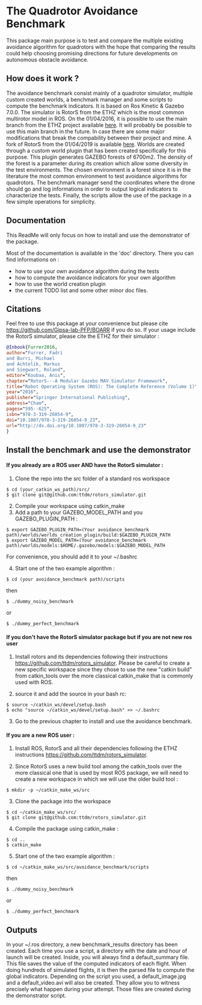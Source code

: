 # The Quadrotor Avoidance Benchmark

This package main purpose is to test and compare the multiple existing avoidance algorithm for quadrotors with the hope that comparing the results could help choosing promising directions for future developments on autonomous obstacle avoidance.

## How does it work ?
The avoidance benchmark consist mainly of a quadrotor simulator, multiple custom created worlds, a benchmark manager and some scripts to compute the benchmark indicators. It is based on Ros Kinetic & Gazebo 7.0.0.
The simulator is RotorS from the ETHZ which is the most common multirotor model in ROS. On the 01/04/2016, it is possible to use the main branch from the ETHZ project available [here](https://github.com/ethz-asl/rotors_simulator). It will probably be possible to use this main branch in the future. In case there are some major modifications that break the compability between their project and mine. A fork of RotorS from the 01/04/2019 is available [here](https://github.com/ttdm/rotors_simulator).
Worlds are created through a custom world plugin that has been created specifically for this purpose. This plugin generates GAZEBO forests of 6700m2. The density of the forest is a parameter during its creation which allow some diversity in the test environments. The chosen environment is a forest since it is in the literature the most common environment to test avoidance algorithms for quadrotors.
The benchmark manager send the coordinates where the drone should go and log informations in order to output logical indicators to characterize the tests.
Finally, the scripts allow the use of the package in a few simple operations for simplicity.

## Documentation

This ReadMe will only focus on how to install and use the demonstrator of the package.

Most of the documentation is available in the 'doc' directory. There you can find informations on :
- how to use your own avoidance algorithm during the tests
- how to compute the avoidance indicators for your own algorithm
- how to use the world creation plugin
- the current TODO list and some other minor doc files.

## Citations
Feel free to use this package at your convenience but please cite https://github.com/Gipsa-lab-PFP/BOARR if you do so. If your usage include the RotorS simulator, please cite the ETHZ for their simulator :
```bibtex
@Inbook{Furrer2016,
author="Furrer, Fadri
and Burri, Michael
and Achtelik, Markus
and Siegwart, Roland",
editor="Koubaa, Anis",
chapter="RotorS---A Modular Gazebo MAV Simulator Framework",
title="Robot Operating System (ROS): The Complete Reference (Volume 1)",
year="2016",
publisher="Springer International Publishing",
address="Cham",
pages="595--625",
isbn="978-3-319-26054-9",
doi="10.1007/978-3-319-26054-9_23",
url="http://dx.doi.org/10.1007/978-3-319-26054-9_23"
}
```

## Install the benchmark and use the demonstrator


#### If you already are a ROS user AND have the RotorS simulator :
1. Clone the repo into the src folder of a standard ros workspace
```
$ cd (your_catkin_ws_path)/src/
$ git clone git@github.com:ttdm/rotors_simulator.git
```
2. Compile your workspace using catkin_make
3. Add a path to your GAZEBO_MODEL_PATH and you GAZEBO_PLUGIN_PATH :
```
$ export GAZEBO_PLUGIN_PATH=(Your avoidance_benchmark path)/worlds/worlds_creation_plugin/build:$GAZEBO_PLUGIN_PATH
$ export GAZEBO_MODEL_PATH=(Your avoidance_benchmark path)/worlds/models:$HOME/.gazebo/models:$GAZEBO_MODEL_PATH
```
For convenience, you should add it to your ~/.bashrc

4. Start one of the two example algorithm :
```
$ cd (your avoidance_benchmark path)/scripts
```
then
```
$ ./dummy_noisy_benchmark
```
or
```
$ ./dummy_perfect_benchmark
```

#### If you don't have the RotorS simulator package but if you are not new ros user

1. Install rotors and its dependencies following their instructions https://github.com/ttdm/rotors_simulator. Please be careful to create a new specific workspace since they chose to use the new "catkin build" from catkin_tools over the more classical catkin_make that is commonly used with ROS.

2. source it and add the source in your bash rc:
```
$ source ~/catkin_ws/devel/setup.bash
$ echo "source ~/catkin_ws/devel/setup.bash" >> ~/.bashrc
```
3. Go to the previous chapter to install and use the avoidance benchmark.


#### If you are a new ROS user :
1. Install ROS, RotorS and all their dependencies following the ETHZ instructions https://github.com/ttdm/rotors_simulator.

2. Since RotorS uses a new build tool among the catkin_tools over the more classical one that is used by most ROS package, we will need to create a new workspace in which we will use the older build tool :
```
$ mkdir -p ~/catkin_make_ws/src
```
3. Clone the package into the workspace
```
$ cd ~/catkin_make_ws/src/
$ git clone git@github.com:ttdm/rotors_simulator.git
```

4. Compile the package using catkin_make :
```
$ cd ..
$ catkin_make
```

5. Start one of the two example algorithm :
```
$ cd ~/catkin_make_ws/src/avoidance_benchmark/scripts
```
then
```
$ ./dummy_noisy_benchmark
```
or
```
$ ./dummy_perfect_benchmark
```

## Outputs

In your ~/.ros directory, a new benchmark_results directory has been created. Each time you use a script, a directory with the date and hour of launch will be created.
Inside, you will always find a default_summary file. This file saves the value of the computed indicators of each flight. When doing hundreds of simulated flights, it is then the parsed file to compute the global indicators.
Depending on the script you used, a default_image.jpg and a default_video.avi will also be created. They allow you to witness precisely what happen during your attempt. Those files are created during the demonstrator script.
